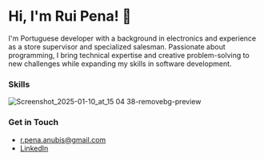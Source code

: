 # Hi, I'm Rui Pena! 👋

I'm  Portuguese developer with a background in electronics and experience as a store supervisor and specialized salesman. Passionate about programming, I bring technical expertise and creative problem-solving to new challenges while expanding my skills in software development.


### Skills

![Screenshot_2025-01-10_at_15 04 38-removebg-preview](https://github.com/user-attachments/assets/0ed974c8-7099-45e1-818b-4b281502e81a)


### Get in Touch
- r.pena.anubis@gmail.com
- [LinkedIn](https://www.linkedin.com/in/rui-pena-code/)
